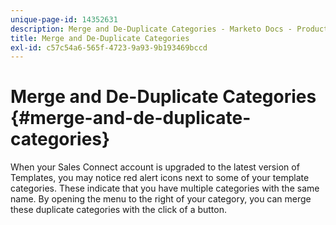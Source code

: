 ```yaml
---
unique-page-id: 14352631
description: Merge and De-Duplicate Categories - Marketo Docs - Product Documentation
title: Merge and De-Duplicate Categories
exl-id: c57c54a6-565f-4723-9a93-9b193469bccd
---
```

# Merge and De-Duplicate Categories {#merge-and-de-duplicate-categories}

When your Sales Connect account is upgraded to the latest version of Templates, you may notice red alert icons next to some of your template categories. These indicate that you have multiple categories with the same name. By opening the menu to the right of your category, you can merge these duplicate categories with the click of a button.
